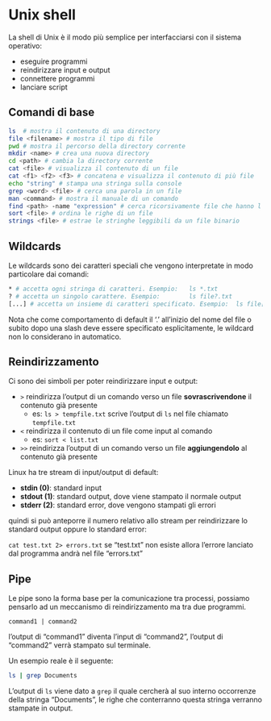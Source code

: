 ﻿# Unix shell

La shell di Unix è il modo più semplice per interfacciarsi con il sistema operativo:

- eseguire programmi
- reindirizzare input e output
- connettere programmi
- lanciare script

## Comandi di base

```bash
ls  # mostra il contenuto di una directory
file <filename> # mostra il tipo di file
pwd # mostra il percorso della directory corrente
mkdir <name> # crea una nuova directory
cd <path> # cambia la directory corrente
cat <file> # visualizza il contenuto di un file
cat <f1> <f2> <f3> # concatena e visualizza il contenuto di più file
echo "string" # stampa una stringa sulla console
grep <word> <file> # cerca una parola in un file
man <command> # mostra il manuale di un comando
find <path> -name "expression" # cerca ricorsivamente file che hanno l'espressione nel nome
sort <file> # ordina le righe di un file
strings <file> # estrae le stringhe leggibili da un file binario
```

## Wildcards

Le wildcards sono dei caratteri speciali che vengono interpretate in modo particolare dai comandi:

```bash
* # accetta ogni stringa di caratteri. Esempio:   ls *.txt
? # accetta un singolo carattere. Esempio:        ls file?.txt
[...] # accetta un insieme di caratteri specificato. Esempio:  ls file[1-3].txt
```

Nota che come comportamento di default il ‘.’ all’inizio del nome del file o subito dopo una slash deve essere specificato esplicitamente, le wildcard non lo considerano in automatico.

## Reindirizzamento

Ci sono dei simboli per poter reindirizzare input e output:

- `>`  reindirizza l’output di un comando verso un file **sovrascrivendone** il contenuto già presente
    - es: `ls > tempfile.txt` scrive l’output di `ls` nel file chiamato `tempfile.txt`
- `<` reindirizza il contenuto di un file come input al comando
    - es: `sort < list.txt`
- `>>`  reindirizza l’output di un comando verso un file **aggiungendolo** al contenuto già presente

Linux ha tre stream di input/output di default:

- **stdin (0)**: standard input
- **stdout (1)**: standard output, dove viene stampato il normale output
- **stderr (2)**: standard error, dove vengono stampati gli errori

quindi si può anteporre il numero relativo allo stream per reindirizzare lo standard output oppure lo standard error:

`cat test.txt 2> errors.txt` se “test.txt” non esiste allora l’errore lanciato dal programma andrà nel file “errors.txt”

## Pipe

Le pipe sono la forma base per la comunicazione tra processi, possiamo pensarlo ad un meccanismo di reindirizzamento ma tra due programmi.

`command1 | command2`

l’output di “command1” diventa l’input di “command2”, l’output di “command2” verrà stampato sul terminale.

Un esempio reale è il seguente:

```bash
ls | grep Documents
```

L’output di `ls` viene dato a `grep` il quale cercherà al suo interno occorrenze della stringa “Documents”, le righe che conterranno questa stringa verranno stampate in output.
